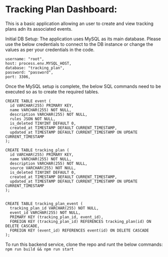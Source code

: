 # Tracking Plan Dashboard:

This is a basic application allowing an user to create and view tracking plans adn its associated events.

Initial DB Setup: 
The application uses MySQL as its main database. Please use the below credentials to connect to the DB instance or change the values as per your credentials in the code.

```
username: "root", 
host: process.env.MYSQL_HOST,
database: "tracking_plan",
password: "password",
port: 3306,
```

Once the MySQL setup is complete, the below SQL commands need to be executed so as to create the required tables.
```
CREATE TABLE event (
  id VARCHAR(255) PRIMARY KEY,
  name VARCHAR(255) NOT NULL,
  description VARCHAR(255) NOT NULL,
  rules JSON NOT NULL,
  is_deleted TINYINT DEFAULT 0,
  created_at TIMESTAMP DEFAULT CURRENT_TIMESTAMP,
  updated_at TIMESTAMP DEFAULT CURRENT_TIMESTAMP ON UPDATE CURRENT_TIMESTAMP
);

CREATE TABLE tracking_plan (
  id VARCHAR(255) PRIMARY KEY,
  name VARCHAR(255) NOT NULL,
  description VARCHAR(255) NOT NULL,
  source VARCHAR(255) NOT NULL,
  is_deleted TINYINT DEFAULT 0,
  created_at TIMESTAMP DEFAULT CURRENT_TIMESTAMP,
  updated_at TIMESTAMP DEFAULT CURRENT_TIMESTAMP ON UPDATE CURRENT_TIMESTAMP
);


CREATE TABLE tracking_plan_event (
  tracking_plan_id VARCHAR(255) NOT NULL,
  event_id VARCHAR(255) NOT NULL,
  PRIMARY KEY (tracking_plan_id, event_id),
  FOREIGN KEY (tracking_plan_id) REFERENCES tracking_plan(id) ON DELETE CASCADE,
  FOREIGN KEY (event_id) REFERENCES event(id) ON DELETE CASCADE
);

```

To run this backend service, clone the repo and runt the below commands:
``` npm run build && npm run start```
